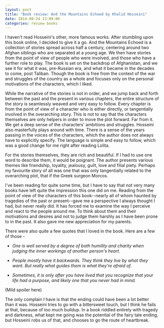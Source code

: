 ```yaml
---
layout: post
title: "Book review: And the Mountains Echoed by Khalid Hosseini"
date: 2014-08-24 13:09:00
categories: review books
---
```


I haven't read Hosseini's other, more famous works. After stumbling upon this book online,
I decided to give it a go. And the Mountains Echoed is a collection of stories spread across
half a century, centering around two Afghan siblings who are separated at a young age. We then
have stories from the point of view of people who were involved, and those who have a further
role to play. The book is set on the backdrop of Afghanistan, and we see it for what it was,
pre-Russian era, and what it became in the decades to come, post Taliban. Though the book
is free from the context of the war and struggles of the country as a whole and focuses only
on the personal motivations of the characters, which I liked.

While the narrative of the stories is not in order, and we jump back and forth between the
past and the present in various chapters, the entire structure of the story is seamlessly weaved
and very easy to follow. Every chapter is from the point of view of a character who is either directly,
or tangentially involved in the overarching story. This is not to say that the characters themselves are only
helpers in order to move the plot forward. Far from it. We get a deep sense of the characters' ambitions and struggles.
Hosseini also masterfully plays around with time. There is a sense of the years
passing in the voices of the characters, which the author does not always have to explicitly specify. The language
is simple and easy to follow, which was a good change for me right after reading Lolita.

For the stories themselves, they are rich and beautiful. If I had to use one word to describe them, it would be
poignant. The author presents various themes like friendship, loyality, jealousy, guilt, love and filial piety.
Perhaps my favourite story of all was one that was only tangentially related to the overarching plot, that if
the Greek surgeon Morcos.

I've been reading for quite some time, but I have to say that not very many books have left
quite the impression this one did on me. Reading from the point of view of the characters of
this book--nearly all of whom haunted by tragedies of the past or present--gave me a perspective
I always thought I had, but never really did. It has forced me to examine the way I perceive and react
to the people around me. To think about them and their motivations and desires and not to judge them harshly
as I have been prone to in the past. It also gave me new appreciation for my parents.

There were also quite a few quotes that I loved in the book. Here are a few of those -

* *One is well served by a degree of both humility and charity when judging the inner workings of another
person's heart.*


* *People mostly have it backwards. They think they live by what they want. But really what guides them
is what they're afraid of.*


* *Sometimes, it is only after you have lived that you recognize that your life had a purpose, and likely
one that you never had in mind.*

(Mild spoiler here)

The only complain I have is that the ending could have been a lot better than it was. Hosseini tries to go with
a bittersweet touch, but I think he fails at that, because of too much buildup. In a book riddled entirely with
tragedy and darkness, what kept me going was the potential of the fairy tale ending, but Hosseini robs us of that,
and chooses to go the route of heartbreak.
